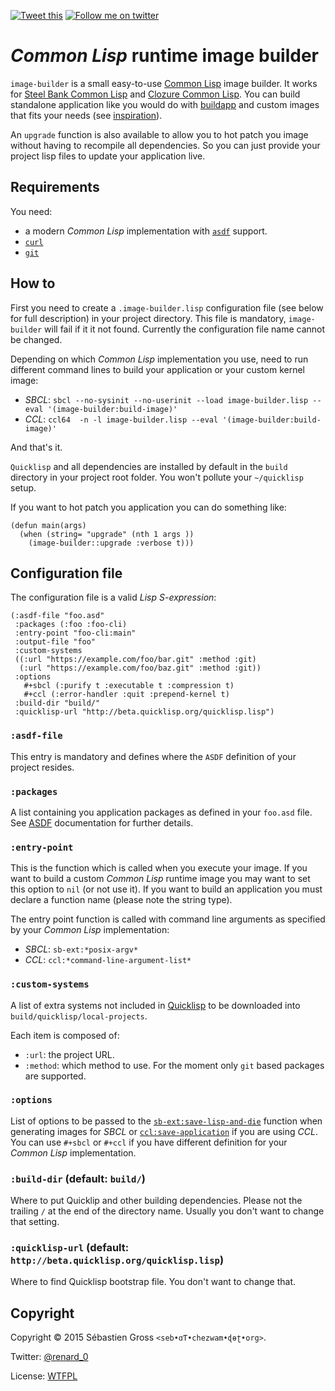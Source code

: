 [![Tweet this](http://img.shields.io/badge/%20-Tweet-00aced.svg)](https://twitter.com/intent/tweet?tw_p=tweetbutton&via=renard_0&url=https%3A%2F%2Fgithub.com%2Frenard%2Fcl-image-builder&text=Easy-to-use%20%23CommonLisp%20application%20and%20runtime%20image%20builder%20using%20%23Quicklisp.)
[![Follow me on twitter](http://img.shields.io/badge/Twitter-Follow-00aced.svg)](https://twitter.com/intent/follow?region=follow_link&screen_name=renard_0&tw_p=followbutton)


# *Common Lisp* runtime image builder


`image-builder` is a small easy-to-use
[Common Lisp](http://common-lisp.net/) image builder. It works for
[Steel Bank Common Lisp](http://www.sbcl.org/) and
[Clozure Common Lisp](http://ccl.clozure.com/). You can build standalone
application like you would do with
[buildapp](http://www.xach.com/lisp/buildapp/) and custom images that fits
your needs (see [inspiration](https://gist.github.com/kisom/1548276)).

An `upgrade` function is also available to allow you to hot patch you image
without having to recompile all dependencies. So you can just provide your
project lisp files to update your application live.

## Requirements

You need:

- a modern *Common Lisp* implementation with
  [`asdf`](http://common-lisp.net/project/asdf/) support.
- [`curl`](http://curl.haxx.se/)
- [`git`](http://git-scm.com/)

## How to

First you need to create a `.image-builder.lisp` configuration file (see
below for full description) in your project directory. This file is
mandatory, `image-builder` will fail if it it not found. Currently the
configuration file name cannot be changed.

Depending on which *Common Lisp* implementation you use, need to run
different command lines to build your application or your custom kernel
image:

- *SBCL*: `sbcl --no-sysinit --no-userinit --load image-builder.lisp --eval '(image-builder:build-image)'`
- *CCL*: `ccl64  -n -l image-builder.lisp --eval '(image-builder:build-image)'`

And that's it.

`Quicklisp` and all dependencies are installed by default in the `build`
directory in your project root folder. You won't pollute your `~/quicklisp`
setup.

If you want to hot patch you application you can do something like:

```common-lip
(defun main(args)
  (when (string= "upgrade" (nth 1 args ))
    (image-builder::upgrade :verbose t)))
```

## Configuration file


The configuration file is a valid *Lisp S-expression*:

```common-lisp
(:asdf-file "foo.asd"
 :packages (:foo :foo-cli)
 :entry-point "foo-cli:main"
 :output-file "foo"
 :custom-systems
 ((:url "https://example.com/foo/bar.git" :method :git)
  (:url "https://example.com/foo/baz.git" :method :git))
 :options
   #+sbcl (:purify t :executable t :compression t)
   #+ccl (:error-handler :quit :prepend-kernel t)
 :build-dir "build/"
 :quicklisp-url "http://beta.quicklisp.org/quicklisp.lisp")
```

### `:asdf-file`

This entry is mandatory and defines where the `ASDF` definition of your
project resides.

### `:packages`

A list containing you application packages as defined in your `foo.asd`
file. See
[ASDF](http://common-lisp.net/project/asdf/asdf/Defining-systems-with-defsystem.html)
documentation for further details.


### `:entry-point`

This is the function which is called when you execute your image. If you
want to build a custom *Common Lisp* runtime image you may want to set this
option to `nil` (or not use it). If you want to build an application you
must declare a function name (please note the string type).

The entry point function is called with command line arguments as specified
by your *Common Lisp* implementation:

- *SBCL*: `sb-ext:*posix-argv*`
- *CCL*: `ccl:*command-line-argument-list*`

### `:custom-systems`

A list of extra systems not included in
[Quicklisp](http://www.quicklisp.org/beta/) to be downloaded into
`build/quicklisp/local-projects`.

Each item is composed of:

- `:url`: the project URL.
- `:method`: which method to use. For the moment only `git` based packages
  are supported.

### `:options`

List of options to be passed to the
[`sb-ext:save-lisp-and-die`](http://www.sbcl.org/manual/#Function-sb_002dext_003asave_002dlisp_002dand_002ddie)
function when generating images for *SBCL* or
[`ccl:save-application`](http://ccl.clozure.com/manual/chapter4.9.html) if
you are using *CCL*. You can use `#+sbcl` or `#+ccl` if you have different
definition for your *Common Lisp* implementation.

### `:build-dir` (default: `build/`)

Where to put Quicklip and other building dependencies. Please not the
trailing `/` at the end of the directory name. Usually you don't want to
change that setting.

### `:quicklisp-url` (default: `http://beta.quicklisp.org/quicklisp.lisp`)

Where to find Quicklisp bootstrap file. You don't want to change that.


## Copyright

Copyright © 2015 Sébastien Gross `<seb•ɑƬ•chezwam•ɖɵʈ•org>`.

Twitter: [@renard_0](https://twitter.com/renard_0)

License: [WTFPL](http://www.wtfpl.net)
